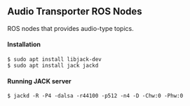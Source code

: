## Audio Transporter ROS Nodes
ROS nodes that provides audio-type topics.

#### Installation

```
$ sudo apt install libjack-dev
$ sudo apt install jack jackd
```

#### Running JACK server

```
$ jackd -R -P4 -dalsa -r44100 -p512 -n4 -D -Chw:0 -Phw:0
```
